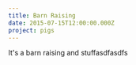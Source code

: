 ```yaml
---
title: Barn Raising
date: 2015-07-15T12:00:00.000Z
project: pigs
---
```



It's a barn raising and stuffasdfasdfs